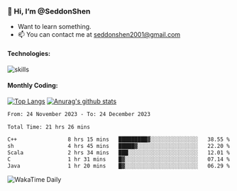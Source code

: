 ### 👋 Hi, I’m @SeddonShen
- Want to learn something.
- 📫 You can contact me at seddonshen2001@gmail.com

#### Technologies:

![skills](https://skillicons.dev/icons?i=scala,js,html,css,bootstrap,jquery,c,cpp,cloudflare,django,docker,flask,git,github,githubactions,linux,latex,mysql,nodejs,ps,php,pr,py,raspberrypi,redis,unreal,v,vscode,vue,bash)

#### Monthly Coding:
[![Top Langs](https://github-readme-stats.vercel.app/api/top-langs?username=seddonshen&show_icons=true&locale=en&layout=compact&hide=html&langs_count=8)](https://github.com/SeddonShen/)
[![Anurag's github stats](https://github-readme-stats.vercel.app/api?username=SeddonShen&count_private=true&show_icons=true)](https://github.com/anuraghazra/github-readme-stats)
<!--START_SECTION:waka-->

```txt
From: 24 November 2023 - To: 24 December 2023

Total Time: 21 hrs 26 mins

C++                8 hrs 15 mins   █████████▓░░░░░░░░░░░░░░░   38.55 %
sh                 4 hrs 45 mins   █████▓░░░░░░░░░░░░░░░░░░░   22.20 %
Scala              2 hrs 34 mins   ███░░░░░░░░░░░░░░░░░░░░░░   12.01 %
C                  1 hr 31 mins    █▓░░░░░░░░░░░░░░░░░░░░░░░   07.14 %
Java               1 hr 20 mins    █▓░░░░░░░░░░░░░░░░░░░░░░░   06.29 %
```

<!--END_SECTION:waka-->

![WakaTime Daily](https://wakatime.com/share/@seddon2001/61a7e342-5f12-4fea-bf92-1fac161e97d6.svg)
<!---
SeddonShen/SeddonShen is a ✨ special ✨ repository because its `README.md` (this file) appears on your GitHub profile.
You can click the Preview link to take a look at your changes.
--->
